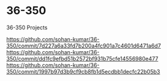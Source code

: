 # 36-350
36-350 Projects

https://github.com/sohan-kumar/36-350/commit/7d227a6a33fd7b200a4fc901a7c4601d6471a6d7
https://github.com/sohan-kumar/36-350/commit/dd1fc9efbd51b2572bf931b75cfe14556980e477
https://github.com/sohan-kumar/36-350/commit/1997b97d3b9cf9cb8fb1d5ecdbb1decfc22b05b3
